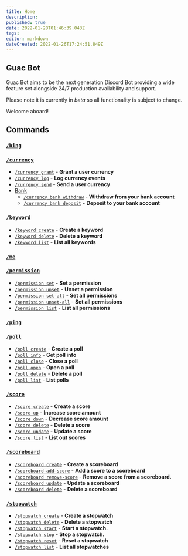 ```yaml
---
title: Home
description: 
published: true
date: 2022-01-28T01:46:39.043Z
tags: 
editor: markdown
dateCreated: 2022-01-26T17:24:51.849Z
---
```


## Guac Bot

Guac Bot aims to be the next generation Discord Bot providing a wide feature set alongside 24/7 production availability and support.

Please note it is currently in _beta_ so all functionality is subject to change. 

Welcome aboard!

## Commands

### [`/bing`](/commands/bing)

### [`/currency`](/commands/currency)
- [`/currency grant`](/commands/currency#grant-grant-a-user-currency) - **Grant a user currency**
- [`/currency log`](/commands/currency#log-audit-currency-events) - **Log currency events**
- [`/currency send`](/commands/currency#send-send-a-user-currency) - **Send a user currency**
- [Bank](/commands/currency#bank)
  - [`/currency bank withdraw`](/commands/currency#withdraw-withdraw-from-the-bank) - **Withdraw from your bank account**
  - [`/currency bank deposit`](/commands/currency#deposit-deposit-to-the-bank) - **Deposit to your bank account**

### [`/keyword`](/commands/keyword)
- [`/keyword create`](/commands/keyword#create-create-a-keyword) - **Create a keyword**
- [`/keyword delete`](/commands/keyword#delete-delete-a-keyword) - **Delete a keyword**
- [`/keyword list`](/commands/keyword#list-list-all-keywords) - **List all keywords**


### [`/me`](/commands/me)

### [`/permission`](/commands/permission)
- [`/permission set`](/commands/permission#set-set-a-permission) - **Set a permission**
- [`/permission unset`](/commands/permission#unset-unset-a-permission) - **Unset a permission**
- [`/permission set-all`](/commands/permission#set-all-set-all-permissions) - **Set all permissions**
- [`/permission unset-all`](/commands/permission#unset-all-unset-all-permissions) - **Set all permissions**
- [`/permission list`](/commands/permission#list-list-all-permissions) - **List all permissions**



### [`/ping`](/commands/ping)

### [`/poll`](/commands/poll)
- [`/poll create`](/commands/poll#create-create-a-poll) - **Create a poll**
- [`/poll info`](/commands/poll#info-get-poll-info) - **Get poll info**
- [`/poll close`](/commands/poll#close-close-a-poll) - **Close a poll**
- [`/poll open`](/commands/poll#open-open-a-poll) - **Open a poll**
- [`/poll delete`](/commands/poll#delete-delete-a-poll) - **Delete a poll**
- [`/poll list`](/commands/poll#delete-list-a-poll) - **List polls**

### [`/score`](/commands/score)
- [`/score create`](/commands/score#create-create-a-score) - **Create a score**
- [`/score up`](/commands/score#up-increase-score-amount) - **Increase score amount**
- [`/score down`](/commands/score#down-decrease-score-amount) - **Decrease score amount**
- [`/score delete`](/commands/score#delete-delete-a-score) - **Delete a score**
- [`/score update`](/commands/score#update-update-a-score) - **Update a score** 
- [`/score list`](/commands/score#list-list-out-scores) - **List out scores**

### [`/scoreboard`](/commands/scoreboard)
- [`/scoreboard create`](/commands/scoreboard#create-create-a-scoreboard) - **Create a scoreboard**
- [`/scoreboard add-score`](/commands/scoreboard#add-score-add-score-to-scoreboard) - **Add a score to a scoreboard**
- [`/scoreboard remove-score`](/commands/scoreboard#remove-score-remove-score-from-scoreboard) - **Remove a score from a scoreboard.**
- [`/scoreboard update`](/commands/scoreboard#update-update-a-scoreboard) - **Update a scoreboard**
- [`/scoreboard delete`](/commands/scoreboard#delete-delete-a-scoreboard) - **Delete a scoreboard**

### [`/stopwatch`](/commands/stopwatch)
- [`/stopwatch create`](/commands/stopwatch#create-create-a-stopwatch) - **Create a stopwatch**
- [`/stopwatch delete`](/commands/stopwatch#delete-delete-a-stopwatch) - **Delete a stopwatch**
- [`/stopwatch start`](/commands/stopwatch#start-start-a-stopwatch) - **Start a stopwatch.**
- [`/stopwatch stop`](/commands/stopwatch#stop-stop-a-stopwatch) - **Stop a stopwatch.**
- [`/stopwatch reset`](/commands/stopwatch#reset-reset-a-stopwatch) - **Reset a stopwatch**
- [`/stopwatch list`](/commands/stopwatch#list-list-all-stopwatches) - **List all stopwatches**

